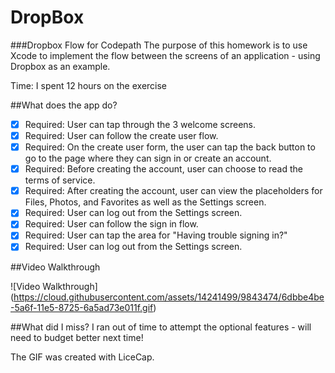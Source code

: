 # DropBox

###Dropbox Flow for Codepath
The purpose of this homework is to use Xcode to implement the flow between the screens of an application - using Dropbox as an example.

Time: I spent 12 hours on the exercise

##What does the app do?

* [x] Required: User can tap through the 3 welcome screens.
* [x] Required: User can follow the create user flow.
* [x] Required: On the create user form, the user can tap the back button to go to the page where they can sign in or create an account.
* [x] Required: Before creating the account, user can choose to read the terms of service.
* [x] Required: After creating the account, user can view the placeholders for Files, Photos, and Favorites as well as the Settings screen.
* [x] Required: User can log out from the Settings screen.
* [x] Required: User can follow the sign in flow.
* [x] Required: User can tap the area for "Having trouble signing in?"
* [x] Required: User can log out from the Settings screen.

##Video Walkthrough

![Video Walkthrough] (https://cloud.githubusercontent.com/assets/14241499/9843474/6dbbe4be-5a6f-11e5-8725-6a5ad73e011f.gif)

##What did I miss?
I ran out of time to attempt the optional features - will need to budget better next time!

The GIF was created with LiceCap.
